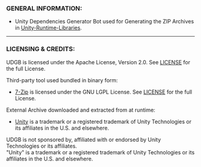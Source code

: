 ### GENERAL INFORMATION:

- Unity Dependencies Generator Bot used for Generating the ZIP Archives in [Unity-Runtime-Libraries](https://github.com/LavaGang/Unity-Runtime-Libraries).

---

### LICENSING & CREDITS:

UDGB is licensed under the Apache License, Version 2.0. See [LICENSE](https://github.com/LavaGang/UDGB/blob/master/LICENSE.md) for the full License.

Third-party tool used bundled in binary form:
- [7-Zip](https://www.7-zip.org/) is licensed under the GNU LGPL License. See [LICENSE](https://www.7-zip.org/license.txt) for the full License.

External Archive downloaded and extracted from at runtime:
- [Unity](https://unity3d.com/) is a trademark or a registered trademark of Unity Technologies or its affiliates in the U.S. and elsewhere.

UDGB is not sponsored by, affiliated with or endorsed by Unity Technologies or its affiliates.  
"Unity" is a trademark or a registered trademark of Unity Technologies or its affiliates in the U.S. and elsewhere.